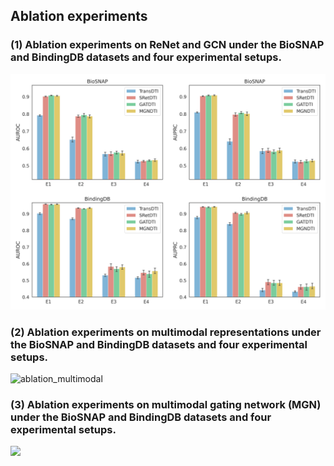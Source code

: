 ## Ablation experiments

### (1) Ablation experiments on ReNet and GCN under the BioSNAP and BindingDB datasets and four experimental setups.
![ablation_multimodal](./ablation_encoder.png)

### (2) Ablation experiments on multimodal representations under the BioSNAP and BindingDB datasets and four experimental setups.
![ablation_multimodal](./Ablation_multimodal.png)

### (3) Ablation experiments on multimodal gating network (MGN) under the BioSNAP and BindingDB datasets and four experimental setups.
![](./Ablation_MGN.png)
